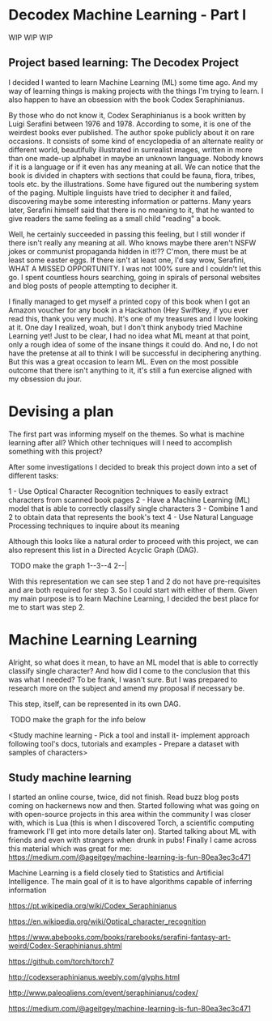 # Decodex Machine Learning  - Part I

WIP WIP WIP

## Project based learning: The Decodex Project

I decided I wanted to learn Machine Learning (ML) some time ago. And my way of learning things is making projects with the things I'm trying to learn. I also happen to have an obsession with the book Codex Seraphinianus.

By those who do not know it, Codex Seraphinianus is a book written by Luigi Serafini between 1976 and 1978. According to some, it is one of the weirdest books ever published. The author spoke publicly about it on rare occasions. It consists of some kind of encyclopedia of an alternate reality or different world, beautifully illustrated in surrealist images, written in more than one made-up alphabet in maybe an unknown language. Nobody knows if it is a language or if it even has any meaning at all. We can notice that the book is divided in chapters with sections that could be fauna, flora, tribes, tools etc. by the illustrations. Some have figured out the numbering system of the paging. Multiple linguists have tried to decipher it and failed, discovering maybe some interesting information or patterns. Many years later, Serafini himself said that there is no meaning to it, that he wanted to give readers the same feeling as a small child "reading" a book.

Well, he certainly succeeded in passing this feeling, but I still wonder if there isn't really any meaning at all. Who knows maybe there aren't NSFW jokes or communist propaganda hidden in it!?? C'mon, there must be at least some easter eggs. If there isn't at least one, I'd say wow, Serafini, WHAT A MISSED OPPORTUNITY. I was not 100% sure and I couldn't let this go. I spent countless hours searching, going in spirals of personal websites and blog posts of people attempting to decipher it.

I finally managed to get myself a printed copy of this book when I got an Amazon voucher for any book in a Hackathon (Hey Swiftkey, if you ever read this, thank you very much). It's one of my treasures and I love looking at it. One day I realized, woah, but I don't think anybody tried Machine Learning yet! Just to be clear, I had no idea what ML meant at that point, only a rough idea of some of the insane things it could do. And no, I do not have the pretense at all to think I will be successful in deciphering anything. But this was a great occasion to learn ML. Even on the most possible outcome that there isn't anything to it, it's still a fun exercise aligned with my obsession du jour.

# Devising a plan

The first part was informing myself on the themes. So what is machine learning after all? Which other techniques will I need to accomplish something with this project?

After some investigations I decided to break this project down into a set of different tasks:

 1 - Use Optical Character Recognition techniques to easily extract characters from scanned book pages
 2 - Have a Machine Learning (ML) model that is able to correctly classify single characters
 3 - Combine 1 and 2 to obtain data that represents the book's text
 4 - Use Natural Language Processing techniques to inquire about its meaning

Although this looks like a natural order to proceed with this project, we can also represent this
list in a Directed Acyclic Graph (DAG).

<image> TODO make the graph
1--3--4
2--|

With this representation we can see step 1 and 2 do not have pre-requisites and are both required
for step 3. So I could start with either of them. Given my main purpose is to learn Machine Learning,
I decided the best place for me to start was step 2.

# Machine Learning Learning


<TODO add xkcd picture>

Alright, so what does it mean, to have an ML model that is able to correctly classify single character?
And how did I come to the conclusion that this was what I needed? To be frank, I wasn't sure. But I was prepared
to research more on the subject and amend my proposal if necessary be.

This step, itself, can be represented in its own DAG.

<image> TODO make the graph for the info below

<Study machine learning - Pick a tool and install it-  implement approach following tool's docs, tutorials and examples
                        - Prepare a dataset with samples of characters>



## Study machine learning
I started an online course, twice, did not finish. Read buzz blog posts coming on hackernews now and then. Started following what was going on with open-source projects in this area within the community I was closer with, which is Lua (this is when I discovered Torch, a scientific computing framework I'll get into more details later on). Started talking about ML with friends and even with strangers when drunk in pubs! Finally I came across this material which was great for me: https://medium.com/@ageitgey/machine-learning-is-fun-80ea3ec3c471

Machine Learning is a field closely tied to Statistics and Artificial Intelligence. The main goal of it is to have
algorithms capable of inferring information


https://pt.wikipedia.org/wiki/Codex_Seraphinianus

https://en.wikipedia.org/wiki/Optical_character_recognition

https://www.abebooks.com/books/rarebooks/serafini-fantasy-art-weird/Codex-Seraphinianus.shtml

https://github.com/torch/torch7

http://codexseraphinianus.weebly.com/glyphs.html

http://www.paleoaliens.com/event/seraphinianus/codex/

https://medium.com/@ageitgey/machine-learning-is-fun-80ea3ec3c471
